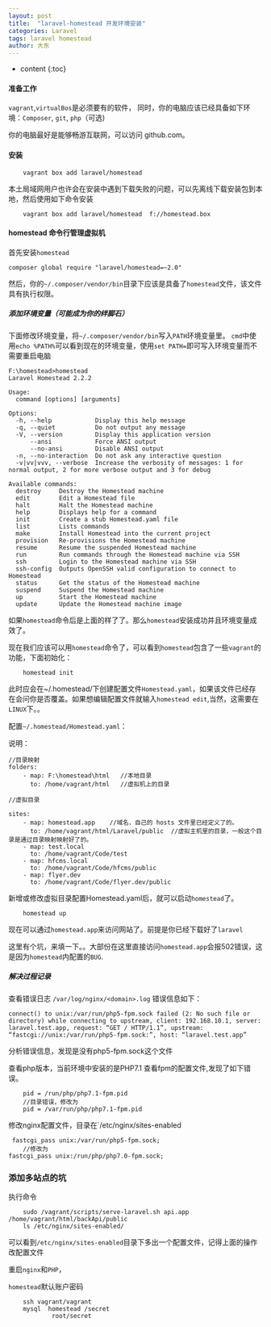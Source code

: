 ```yaml
---
layout: post
title:  "laravel-homestead 开发环境安装"
categories: Laravel
tags: laravel homestead
author: 大东
---
```


* content
{:toc}


#### 准备工作

`vagrant`,`virtualBos`是必须要有的软件，
同时，你的电脑应该已经具备如下环境：`Composer`, `git`, `php`（可选)

你的电脑最好是能够畅游互联网，可以访问 github.com。

#### 安装
```
    vagrant box add laravel/homestead
```
本土局域网用户也许会在安装中遇到下载失败的问题，可以先离线下载安装包到本地，然后使用如下命令安装 
```
    vagrant box add laravel/homestead  f://homestead.box
```

#### homestead 命令行管理虚拟机

首先安装`homestead`
```
composer global require "laravel/homestead=~2.0"

```
然后，你的`~/.composer/vendor/bin`目录下应该是具备了`homestead`文件，该文件具有执行权限。

##### 添加环境变量（可能成为你的绊脚石）

下面修改环境变量，将`~/.composer/vendor/bin`写入`PATH`环境变量里。
`cmd`中使用`echo %PATH%`可以看到现在的环境变量，使用`set PATH=`即可写入环境变量而不需要重启电脑







```
F:\homestead>homestead
Laravel Homestead 2.2.2

Usage:
  command [options] [arguments]

Options:
  -h, --help            Display this help message
  -q, --quiet           Do not output any message
  -V, --version         Display this application version
      --ansi            Force ANSI output
      --no-ansi         Disable ANSI output
  -n, --no-interaction  Do not ask any interactive question
  -v|vv|vvv, --verbose  Increase the verbosity of messages: 1 for normal output, 2 for more verbose output and 3 for debug

Available commands:
  destroy     Destroy the Homestead machine
  edit        Edit a Homestead file
  halt        Halt the Homestead machine
  help        Displays help for a command
  init        Create a stub Homestead.yaml file
  list        Lists commands
  make        Install Homestead into the current project
  provision   Re-provisions the Homestead machine
  resume      Resume the suspended Homestead machine
  run         Run commands through the Homestead machine via SSH
  ssh         Login to the Homestead machine via SSH
  ssh-config  Outputs OpenSSH valid configuration to connect to Homestead
  status      Get the status of the Homestead machine
  suspend     Suspend the Homestead machine
  up          Start the Homestead machine
  update      Update the Homestead machine image
```
如果`homestead`命令后是上面的样了了。那么`homestead`安装成功并且环境变量成效了。

现在我们应该可以用`homestead`命令了，可以看到`homestead`包含了一些`vagrant`的功能，下面初始化：

```
    homestead init
```
此时应会在~/.homestead/下创建配置文件`Homestead.yaml`，如果该文件已经存在会问你是否覆盖。如果想编辑配置文件就输入`homestead edit`,当然，这需要在`LINUX`下。。

配置`~/.homestead/Homestead.yaml`：


说明：
```
//目录映射
folders:
    - map: F:\homestead\html   //本地目录
      to: /home/vagrant/html   //虚拟机上的目录

//虚拟目录

sites:
    - map: homestead.app    //域名，自己的 hosts 文件里已经定义了的。
      to: /home/vagrant/html/Laravel/public  //虚拟主机里的目录，一般这个目录是通过目录映射映射好了的。
    - map: test.local
      to: /home/vagrant/Code/test
    - map: hfcms.local
      to: /home/vagrant/Code/hfcms/public
    - map: flyer.dev
      to: /home/vagrant/Code/flyer.dev/public
```
新增或修改虚拟目录配置Homestead.yaml后，就可以启动`homestead`了。
```
    homestead up
```
现在可以通过`homestead.app`来访问网站了。前提是你已经下载好了`laravel`

这里有个坑，来填一下。。大部份在这里直接访问`homestead.app`会报502错误，这是因为`homestead`内配置的`BUG`.

#####  解决过程记录

查看错误日志 `/var/log/nginx/<domain>.log`
错误信息如下：
```
connect() to unix:/var/run/php5-fpm.sock failed (2: No such file or directory) while connecting to upstream, client: 192.168.10.1, server: laravel.test.app, request: “GET / HTTP/1.1”, upstream: “fastcgi://unix:/var/run/php5-fpm.sock:”, host: “laravel.test.app”
```
分析错误信息，发现是没有php5-fpm.sock这个文件

查看php版本，当前环境中安装的是PHP7.1
查看fpm的配置文件,发现了如下错误。
```
    pid = /run/php/php7.1-fpm.pid
    //目录错误，修改为
    pid = /var/run/php/php7.1-fpm.pid

```
修改nginx配置文件，目录在`/etc/nginx/sites-enabled
```
 fastcgi_pass unix:/var/run/php5-fpm.sock; 
    //修改为 
fastcgi_pass unix:/run/php/php7.0-fpm.sock;
```

### 添加多站点的坑
执行命令
```
    sudo /vagrant/scripts/serve-laravel.sh api.app  /home/vagrant/html/backApi/public
    ls /etc/nginx/sites-enabled/ 

```
可以看到`/etc/nginx/sites-enabled`目录下多出一个配置文件，记得上面的操作改配置文件

重启`nginx`和`PHP`，

`homestead`默认账户密码
```youtrack
    ssh vagrant/vagrant
    mysql  homestead /secret
            root/secret
```
